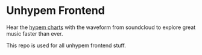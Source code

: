 # Unhypem Frontend

Hear the [hypem charts](http://hypem.com/popular) with the waveform from soundcloud to explore great music faster than ever.

This repo is used for all unhypem frontend stuff.